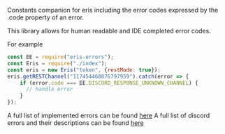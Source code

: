 Constants companion for eris including the error codes expressed by the .code property of an error.

This library allows for human readable and IDE completed error codes.

For example

```js
const EE = require("eris-errors");
const Eris = require("./index");
const eris = new Eris("token", {restMode: true});
eris.getRESTChannel("117454468076797959").catch(error => {
    if (error.code === EE.DISCORD_RESPONSE_UNKNOWN_CHANNEL) {
      // handle error
    }
});
```

A full list of implemented errors can be found [here](https://github.com/macdja38/eris-errors/blob/master/errors.js)
A full list of discord errors and their descriptions can be found [here](https://discordapp.com/developers/docs/topics/response-codes)